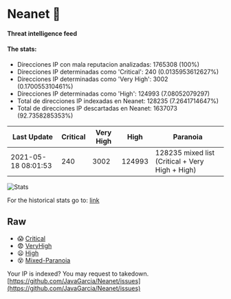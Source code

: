 # Neanet :hocho:
#### Threat intelligence feed
#### The stats:

- Direcciones IP con mala reputacion analizadas: 1765308 (100%)
- Direcciones IP determinadas como 'Critical':  240 (0.0135953612627%)
- Direcciones IP determinadas como 'Very High':  3002 (0.170055310461%)
- Direcciones IP determinadas como 'High':  124993 (7.08052079297)
- Total de direcciones IP indexadas en Neanet:  128235 (7.2641714647%)
- Total de direcciones IP descartadas en Neanet:  1637073 (92.7358285353%)

| Last Update | Critical | Very High | High | Paranoia |
| --- | --- | --- | --- | --- |
| 2021-05-18 08:01:53 | 240 | 3002 | 124993 | 128235 mixed list (Critical + Very High + High)|

![Stats](https://docs.google.com/spreadsheets/d/e/2PACX-1vSnaNMIXVabIpDJjufMlzH7poXnshF3mgd8Is1g9ytUEzVsP5my4Trn8f-xkoLLQ38xpL3HtmUexLo6/pubchart?oid=501124687&format=image)

For the historical stats go to: [link](/stats.csv)
## Raw
- :scream: [Critical](https://raw.githubusercontent.com/JavaGarcia/Neanet/master/blacklists/neanet_critical.txt)
- :fearful: [VeryHigh](https://raw.githubusercontent.com/JavaGarcia/Neanet/master/blacklists/neanet_veryHigh.txtt)
- :frowning: [High](https://raw.githubusercontent.com/JavaGarcia/Neanet/master/blacklists/neanet_high.txt)
- :dizzy_face: [Mixed-Paranoia](https://raw.githubusercontent.com/JavaGarcia/Neanet/master/blacklists/neanet_all.txt)


Your IP is indexed? You may request to takedown. [https://github.com/JavaGarcia/Neanet/issues](https://github.com/JavaGarcia/Neanet/issues)

















































































































































































































































































































































































































































































































































































































































































































































































































































































































































































































































































































































































































































































































































































































































































































































































































































































































































































































































































































































































































































































































































































































































































































































































































































































































































































































































































































































































































































































































































































































































































































































































































































































































































































































































































































































































































































































































































































































































































































































































































































































































































































































































































































































































































































































































































































































































































































































































































































































































































































































































































































































































































































































































































































































































































































































































































































































































































































































































































































































































































































































































































































































































































































































































































































































































































































































































